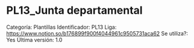# PL13_Junta departamental

Categoría: Plantillas
Identificador: PL13
Liga: https://www.notion.so/b176899f900f4044961c9505731aca62
Se utiliza?: Yes
Última versión: 1.0